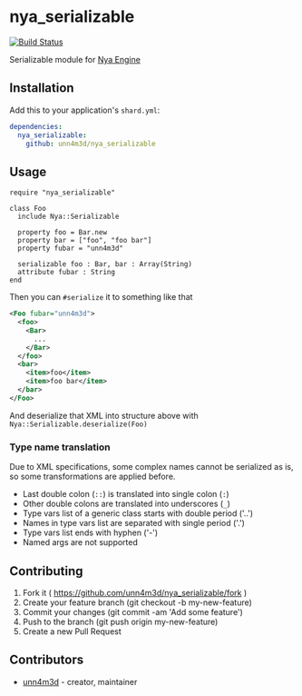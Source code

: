 # nya_serializable

[![Build Status](https://travis-ci.org/unn4m3d/nya_serializable.svg?branch=master)](https://travis-ci.org/unn4m3d/nya_serializable)

Serializable module for [Nya Engine](https://github.com/unn4m3d/nya_engine)

## Installation

Add this to your application's `shard.yml`:

```yaml
dependencies:
  nya_serializable:
    github: unn4m3d/nya_serializable
```

## Usage

```crystal
require "nya_serializable"

class Foo
  include Nya::Serializable

  property foo = Bar.new
  property bar = ["foo", "foo bar"]
  property fubar = "unn4m3d"

  serializable foo : Bar, bar : Array(String)
  attribute fubar : String
end
```

Then you can `#serialize` it to something like that

```xml
<Foo fubar="unn4m3d">
  <foo>
    <Bar>
      ...
    </Bar>
  </foo>
  <bar>
    <item>foo</item>
    <item>foo bar</item>
  </bar>
</Foo>
```

And deserialize that XML into structure above with `Nya::Serializable.deserialize(Foo)`

### Type name translation

Due to XML specifications, some complex names cannot be serialized as is, so some transformations are applied before.

* Last double colon (`::`) is translated into single colon (`:`)
* Other double colons are translated into underscores (`_`)  
* Type vars list of a generic class starts with double period ('..')
* Names in type vars list are separated with single period ('.')
* Type vars list ends with hyphen ('-')
* Named args are not supported

## Contributing

1. Fork it ( https://github.com/unn4m3d/nya_serializable/fork )
2. Create your feature branch (git checkout -b my-new-feature)
3. Commit your changes (git commit -am 'Add some feature')
4. Push to the branch (git push origin my-new-feature)
5. Create a new Pull Request

## Contributors

- [unn4m3d](https://github.com/unn4m3d) - creator, maintainer
